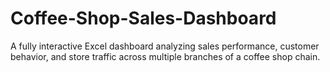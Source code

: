 # Coffee-Shop-Sales-Dashboard
A fully interactive Excel dashboard analyzing sales performance, customer behavior, and store traffic across multiple branches of a coffee shop chain.
